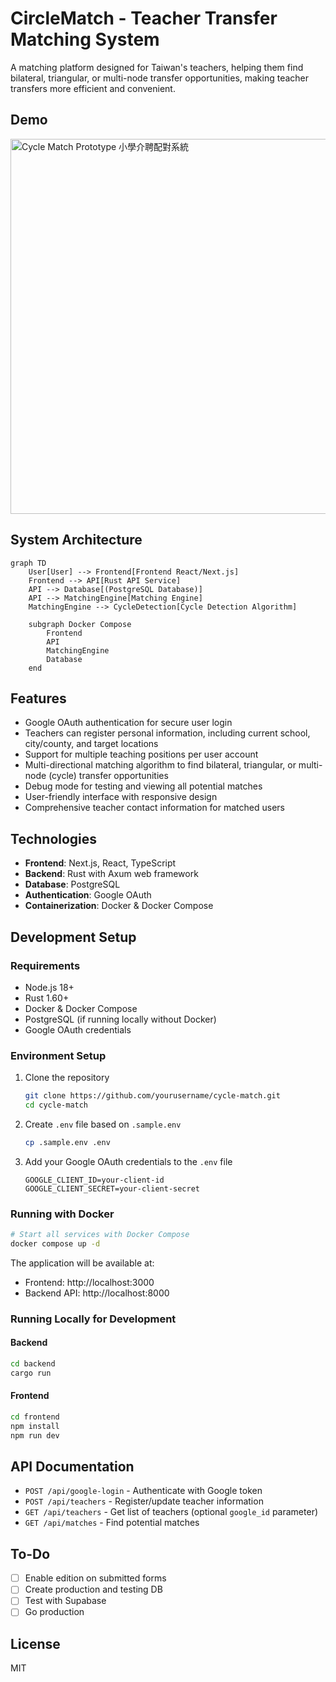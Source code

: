 # CircleMatch - Teacher Transfer Matching System

A matching platform designed for Taiwan's teachers, helping them find bilateral, triangular, or multi-node transfer opportunities, making teacher transfers more efficient and convenient.

## Demo
<a href="https://www.loom.com/share/320e245d4ae4429699ec673a09967d7a">
  <img src="https://cdn.loom.com/sessions/thumbnails/320e245d4ae4429699ec673a09967d7a-with-play.png" alt="Cycle Match Prototype 小學介聘配對系統" width="600">
</a>



## System Architecture

```mermaid
graph TD
    User[User] --> Frontend[Frontend React/Next.js]
    Frontend --> API[Rust API Service]
    API --> Database[(PostgreSQL Database)]
    API --> MatchingEngine[Matching Engine]
    MatchingEngine --> CycleDetection[Cycle Detection Algorithm]
    
    subgraph Docker Compose
        Frontend
        API
        MatchingEngine
        Database
    end
```

## Features

- Google OAuth authentication for secure user login
- Teachers can register personal information, including current school, city/county, and target locations
- Support for multiple teaching positions per user account
- Multi-directional matching algorithm to find bilateral, triangular, or multi-node (cycle) transfer opportunities
- Debug mode for testing and viewing all potential matches
- User-friendly interface with responsive design
- Comprehensive teacher contact information for matched users

## Technologies

- **Frontend**: Next.js, React, TypeScript
- **Backend**: Rust with Axum web framework
- **Database**: PostgreSQL
- **Authentication**: Google OAuth
- **Containerization**: Docker & Docker Compose

## Development Setup

### Requirements

- Node.js 18+
- Rust 1.60+
- Docker & Docker Compose
- PostgreSQL (if running locally without Docker)
- Google OAuth credentials

### Environment Setup

1. Clone the repository
   ```bash
   git clone https://github.com/yourusername/cycle-match.git
   cd cycle-match
   ```

2. Create `.env` file based on `.sample.env`
   ```bash
   cp .sample.env .env
   ```

3. Add your Google OAuth credentials to the `.env` file
   ```
   GOOGLE_CLIENT_ID=your-client-id
   GOOGLE_CLIENT_SECRET=your-client-secret
   ```

### Running with Docker

```bash
# Start all services with Docker Compose
docker compose up -d
```

The application will be available at:
- Frontend: http://localhost:3000
- Backend API: http://localhost:8000

### Running Locally for Development

#### Backend
```bash
cd backend
cargo run
```

#### Frontend
```bash
cd frontend
npm install
npm run dev
```

## API Documentation

- `POST /api/google-login` - Authenticate with Google token
- `POST /api/teachers` - Register/update teacher information
- `GET /api/teachers` - Get list of teachers (optional `google_id` parameter)
- `GET /api/matches` - Find potential matches

## To-Do
- [ ] Enable edition on submitted forms
- [ ] Create production and testing DB
- [ ] Test with Supabase
- [ ] Go production

## License

MIT